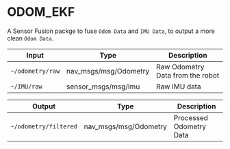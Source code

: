 # ODOM_EKF

A Sensor Fusion packge to fuse `Odom Data` and `IMU Data`, to output a more clean `Odom Data`.

| Input | Type | Description |
|-------|------|-------------|
| `~/odometry/raw` | nav_msgs/msg/Odometry | Raw Odometry Data from the robot |
| `~/IMU/raw` | sensor_msgs/msg/Imu | Raw IMU data | 

|Output | Type | Description |
|-------|------|-------------|
| `~/odometry/filtered` | nav_msgs/msg/Odometry | Processed Odometry Data |